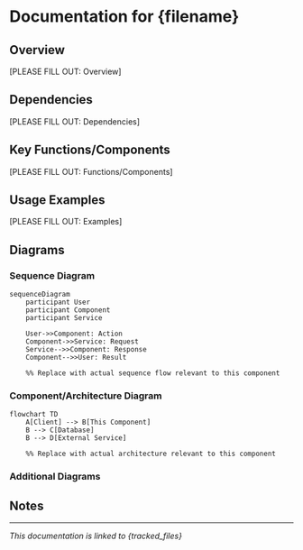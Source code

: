 # Documentation for {filename}

## Overview

<!-- REQUIRED: Provide a brief overview of what this file does and its purpose -->

[PLEASE FILL OUT: Overview]

## Dependencies

<!-- List any important dependencies or related components -->

[PLEASE FILL OUT: Dependencies]

## Key Functions/Components

<!-- REQUIRED: Document the main functions, classes, or features -->

[PLEASE FILL OUT: Functions/Components]

## Usage Examples

<!-- Provide examples of how to use this code -->

[PLEASE FILL OUT: Examples]

## Diagrams

<!-- REQUIRED: Include professional-quality diagrams that illustrate the component's structure, behavior, or relationships -->
<!-- Use mermaid.js syntax for diagrams: https://mermaid-js.github.io/ -->
<!-- Include at least one diagram that best represents this component -->

### Sequence Diagram

```mermaid
sequenceDiagram
    participant User
    participant Component
    participant Service

    User->>Component: Action
    Component->>Service: Request
    Service-->>Component: Response
    Component-->>User: Result

    %% Replace with actual sequence flow relevant to this component
```

### Component/Architecture Diagram

```mermaid
flowchart TD
    A[Client] --> B[This Component]
    B --> C[Database]
    B --> D[External Service]

    %% Replace with actual architecture relevant to this component
```

### Additional Diagrams

<!-- Add any other diagrams that help explain this component -->
<!-- Class diagrams, state diagrams, etc. as appropriate -->

## Notes

<!-- Any additional information that might be important -->

---

_This documentation is linked to {tracked_files}_
